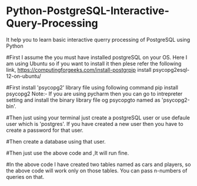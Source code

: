 # Python-PostgreSQL-Interactive-Query-Processing
It help you to learn basic interactive querry processing of  PostgreSQL using Python

#First I assume the you must have installed postgreSQL on your OS. Here I am using Ubuntu so if you want to install it then plese refer the following link,
          https://computingforgeeks.com/install-postgrpip install psycopg2esql-12-on-ubuntu/
          
#First install 'psycopg2' library file using following command
      pip install psycopg2
Note:- If you are using pycharm then you can go to intrepreter setting and install the binary library file og psycopgto named as 'psycopg2-bin'.

#Then just using your terminal just create a postgreSQL user or use defaule user which is 'postgres'. If you have created a new user then you have to create a 
password for that user.

#Then create a database using that user.

#Then just use the above code and ,It will run fine.

#In the above code I have created two tables named as cars and players, so the above code will work only on those tables. You can pass n-numbers of queries on that.

